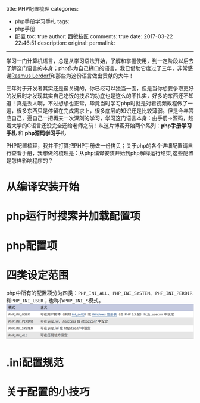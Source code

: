title: PHP配置梳理
categories:
  - php手册学习手札
tags:
  - php手册
  - 配置
toc: true
author: 西虢技匠
comments: true
date: 2017-03-22 22:46:51
description:
original:
permalink:
---
学习一门计算机语言，总是从学习语法开始，了解和掌握使用，到一定阶段以后去了解这门语言的本身；php作为自己糊口的语言，我已借助它度过了三年，非常感谢[Rasmus Lerdorf](http://baike.baidu.com/item/Rasmus%20Lerdorf)和那些为这份语言做出贡献的大牛！

三年对于开发者其实还是蛮关键的，你已经可以独当一面，但是当你想要争取更好的发展时才发现其实自己吃饭的技术的功底也是这么的不扎实，好多的东西还不知道！真是丢人啊，不过想想也正常，毕竟当时学习php时就是对着视频教程做了一遍，很多东西只是停留在完成需求上，很多底层的知识还是比较薄弱。但是今年答应自己，逼自己一把再来一次深刻的学习，学习这门语言本身：由手册->源码，趁着大学的C语言还没完全还给老师之前！从这片博客开始两个系列：**php手册学习手札** 和 **php源码学习手札**

PHP配置梳理，我并不打算把PHP手册做一份拷贝；关于php的各个详细配置请自行查看手册，我想做的梳理是：从php编译安装开始到php解释运行结束,这些配置是怎样影响程序的？
<!-- more -->

# 从编译安装开始


# php运行时搜索并加载配置项

# php配置项

# 四类设定范围
php中所有的配置项分为四类：`PHP_INI_ALL`、`PHP_INI_SYSTEM`、`PHP_INI_PERDIR`和`PHP_INI_USER`；也称作`PHP_INI_*`模式。
![](/images/php/man/1.png)

# .ini配置规范

# 关于配置的小技巧
